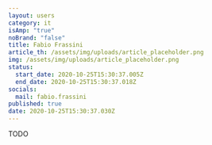```yaml
---
layout: users
category: it
isAmp: "true"
noBrand: "false"
title: Fabio Frassini
article_th: /assets/img/uploads/article_placeholder.png
img: /assets/img/uploads/article_placeholder.png
status:
  start_date: 2020-10-25T15:30:37.005Z
  end_date: 2020-10-25T15:30:37.018Z
socials:
  mail: fabio.frassini
published: true
date: 2020-10-25T15:30:37.030Z
---
```

TODO
